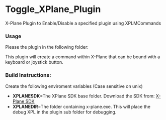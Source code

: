 # Toggle_XPlane_Plugin
X-Plane Plugin to Enable/Disable a specified plugin using XPLMCommands

### Usage
Please the plugin in the following folder:

This plugin will create a command within X-Plane that can be bound with a keyboard or joystick button.

### Build Instructions:
Create the following enviroment variables (Case sensitive on unix) <br>
- **XPLANESDK**=The XPlane SDK base folder. Download the SDK from: [X-Plane SDK](https://developer.x-plane.com/sdk/plugin-sdk-downloads/) <br>
- **XPLANEDIR**=The folder containing x-plane.exe. This will place the debug XPL in the plugin sub folder for debugging.